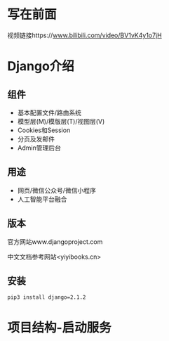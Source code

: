 # 写在前面

视频链接https://www.bilibili.com/video/BV1vK4y1o7jH

# Django介绍

## 组件

- 基本配置文件/路由系统
- 模型层(M)/模版层(T)/视图层(V)
- Cookies和Session
- 分页及发邮件
- Admin管理后台

## 用途

- 网页/微信公众号/微信小程序
- 人工智能平台融合

## 版本

官方网站www.djangoproject.com

中文文档参考网站<yiyibooks.cn>

## 安装

```sh
pip3 install django=2.1.2


```



# 项目结构-启动服务

```python 

```

